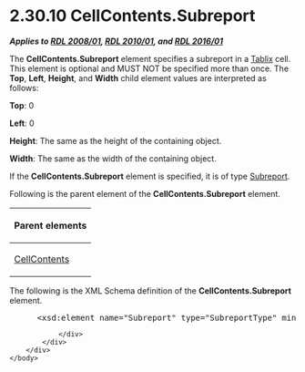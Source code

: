 <html dir="LTR" xmlns:mshelp="http://msdn.microsoft.com/mshelp" xmlns:ddue="http://ddue.schemas.microsoft.com/authoring/2003/5" xmlns:xlink="http://www.w3.org/1999/xlink" xmlns:tool="http://www.microsoft.com/tooltip">
    <head>
        <meta http-equiv="Content-Type" content="text/html; CHARSET=utf-8"></meta>
        <meta name="save" content="history"></meta>
        <title>2.30.10 CellContents.Subreport</title>
        <xml>
            <mshelp:toctitle title="2.30.10 CellContents.Subreport"></mshelp:toctitle>
            <mshelp:rltitle title="[MS-RDL]: CellContents.Subreport"></mshelp:rltitle>
            <mshelp:keyword index="A" term="8055db6b-3215-46db-b1bf-b5a4ec874e36"></mshelp:keyword>
            <mshelp:attr name="DCSext.ContentType" value="open specification"></mshelp:attr>
            <mshelp:attr name="AssetID" value="8055db6b-3215-46db-b1bf-b5a4ec874e36"></mshelp:attr>
            <mshelp:attr name="TopicType" value="kbRef"></mshelp:attr>
            <mshelp:attr name="DCSext.Title" value="[MS-RDL]: CellContents.Subreport" />
        </xml>
    </head>
    <body>
        <div id="header">
            <h1 class="heading">2.30.10 CellContents.Subreport</h1>
        </div>
        <div id="mainSection">
            <div id="mainBody">
                <div id="allHistory" class="saveHistory"></div>
                <div id="sectionSection0" class="section" name="collapseableSection">
                    

<p><b><i>Applies to </i></b><a href="1e855f94-4617-47e4-b89e-0856c6cb420f.htm"><b><i>RDL 2008/01</i></b></a><b><i>,
</i></b><a href="3428e690-a348-4ec7-8a6a-8efb42d2cdee.htm"><b><i>RDL 2010/01</i></b></a><b><i>,
and </i></b><a href="52ce3983-2bfc-4e72-9359-42aaf5fe4509.htm"><b><i>RDL 2016/01</i></b></a></p>

<p>The <b>CellContents.Subreport</b> element specifies a
subreport in a <a href="e42fb86e-799a-4202-8845-ac38831efccb.htm">Tablix</a>
cell. This element is optional and MUST NOT be specified more than once. The <b>Top</b>,
<b>Left</b>, <b>Height</b>, and <b>Width</b> child element values are
interpreted as follows:</p>

<p><b>Top</b>: 0</p>

<p><b>Left</b>: 0</p>

<p><b>Height</b>: The same as the height of the
containing object.</p>

<p><b>Width</b>: The same as the width of the containing
object.</p>

<p>If the <b>CellContents.Subreport</b> element is specified,
it is of type <a href="04d4d6d6-e103-48fc-b4f7-bf5b4a7e56e5.htm">Subreport</a>.</p>

<p>Following is the parent element of the <b>CellContents.Subreport</b>
element.</p>

<table>
 <thead>
  <tr>
   <th>
   <p>Parent elements</p>
   </th>
  </tr>
 </thead>
 <tr>
  <td>
  <p><a href="43ccec32-ec37-401c-ba8a-edbfa74e42f4.htm">CellContents</a></p>
  </td>
 </tr>
</table>

<p>The following is the XML Schema definition of the <b>CellContents.Subreport</b>
element.</p>

<dl>
<dd>
<div><pre> &lt;xsd:element name=&quot;Subreport&quot; type=&quot;SubreportType&quot; minOccurs=&quot;0&quot; maxOccurs=&quot;1&quot; /&gt;
</pre></div>
</dd></dl>


                </div>
            </div>
        </div>
    </body>
</html>